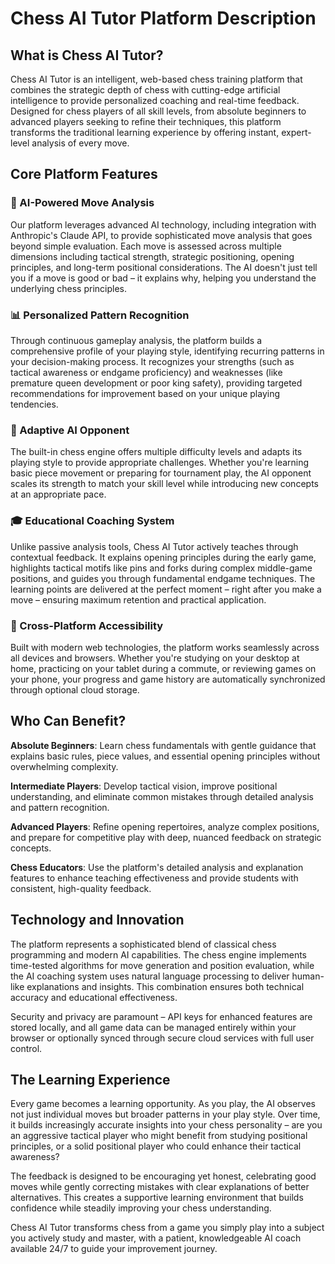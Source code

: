 # Chess AI Tutor Platform Description

## What is Chess AI Tutor?

Chess AI Tutor is an intelligent, web-based chess training platform that combines the strategic depth of chess with cutting-edge artificial intelligence to provide personalized coaching and real-time feedback. Designed for chess players of all skill levels, from absolute beginners to advanced players seeking to refine their techniques, this platform transforms the traditional learning experience by offering instant, expert-level analysis of every move.

## Core Platform Features

### 🧠 AI-Powered Move Analysis
Our platform leverages advanced AI technology, including integration with Anthropic's Claude API, to provide sophisticated move analysis that goes beyond simple evaluation. Each move is assessed across multiple dimensions including tactical strength, strategic positioning, opening principles, and long-term positional considerations. The AI doesn't just tell you if a move is good or bad – it explains why, helping you understand the underlying chess principles.

### 📊 Personalized Pattern Recognition
Through continuous gameplay analysis, the platform builds a comprehensive profile of your playing style, identifying recurring patterns in your decision-making process. It recognizes your strengths (such as tactical awareness or endgame proficiency) and weaknesses (like premature queen development or poor king safety), providing targeted recommendations for improvement based on your unique playing tendencies.

### 🎯 Adaptive AI Opponent
The built-in chess engine offers multiple difficulty levels and adapts its playing style to provide appropriate challenges. Whether you're learning basic piece movement or preparing for tournament play, the AI opponent scales its strength to match your skill level while introducing new concepts at an appropriate pace.

### 🎓 Educational Coaching System
Unlike passive analysis tools, Chess AI Tutor actively teaches through contextual feedback. It explains opening principles during the early game, highlights tactical motifs like pins and forks during complex middle-game positions, and guides you through fundamental endgame techniques. The learning points are delivered at the perfect moment – right after you make a move – ensuring maximum retention and practical application.

### 📱 Cross-Platform Accessibility
Built with modern web technologies, the platform works seamlessly across all devices and browsers. Whether you're studying on your desktop at home, practicing on your tablet during a commute, or reviewing games on your phone, your progress and game history are automatically synchronized through optional cloud storage.

## Who Can Benefit?

**Absolute Beginners**: Learn chess fundamentals with gentle guidance that explains basic rules, piece values, and essential opening principles without overwhelming complexity.

**Intermediate Players**: Develop tactical vision, improve positional understanding, and eliminate common mistakes through detailed analysis and pattern recognition.

**Advanced Players**: Refine opening repertoires, analyze complex positions, and prepare for competitive play with deep, nuanced feedback on strategic concepts.

**Chess Educators**: Use the platform's detailed analysis and explanation features to enhance teaching effectiveness and provide students with consistent, high-quality feedback.

## Technology and Innovation

The platform represents a sophisticated blend of classical chess programming and modern AI capabilities. The chess engine implements time-tested algorithms for move generation and position evaluation, while the AI coaching system uses natural language processing to deliver human-like explanations and insights. This combination ensures both technical accuracy and educational effectiveness.

Security and privacy are paramount – API keys for enhanced features are stored locally, and all game data can be managed entirely within your browser or optionally synced through secure cloud services with full user control.

## The Learning Experience

Every game becomes a learning opportunity. As you play, the AI observes not just individual moves but broader patterns in your play style. Over time, it builds increasingly accurate insights into your chess personality – are you an aggressive tactical player who might benefit from studying positional principles, or a solid positional player who could enhance their tactical awareness?

The feedback is designed to be encouraging yet honest, celebrating good moves while gently correcting mistakes with clear explanations of better alternatives. This creates a supportive learning environment that builds confidence while steadily improving your chess understanding.

Chess AI Tutor transforms chess from a game you simply play into a subject you actively study and master, with a patient, knowledgeable AI coach available 24/7 to guide your improvement journey.